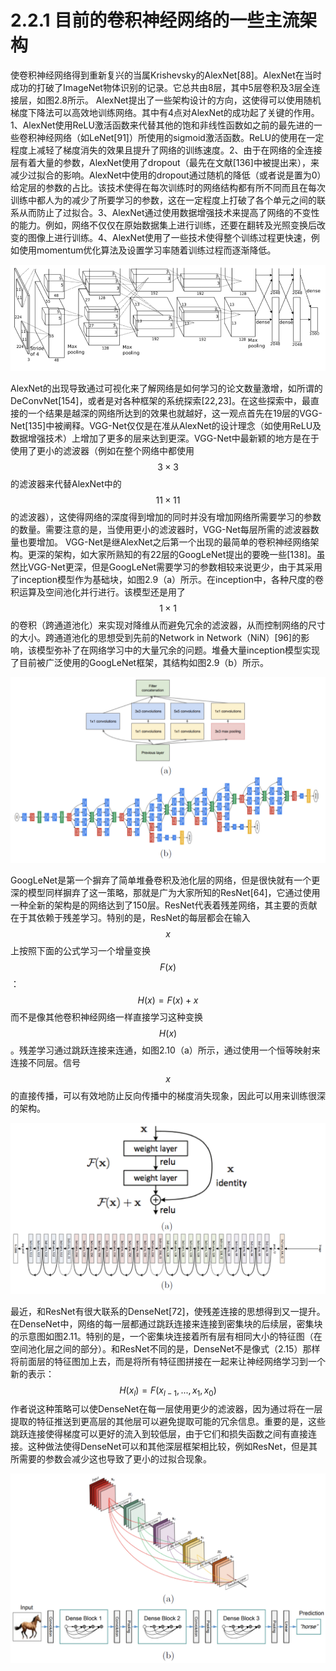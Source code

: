# 2.2.1 目前的卷积神经网络的一些主流架构

使卷积神经网络得到重新复兴的当属Krishevsky的AlexNet\[88\]。AlexNet在当时成功的打破了ImageNet物体识别的记录。它总共由8层，其中5层卷积及3层全连接层，如图2.8所示。 AlexNet提出了一些架构设计的方向，这使得可以使用随机梯度下降法可以高效地训练网络。其中有4点对AlexNet的成功起了关键的作用。1、AlexNet使用ReLU激活函数来代替其他的饱和非线性函数如之前的最先进的一些卷积神经网络（如LeNet\[91\]）所使用的sigmoid激活函数。ReLU的使用在一定程度上减轻了梯度消失的效果且提升了网络的训练速度。2、由于在网络的全连接层有着大量的参数，AlexNet使用了dropout（最先在文献\[136\]中被提出来），来减少过拟合的影响。AlexNet中使用的dropout通过随机的降低（或者说是置为0）给定层的参数的占比。该技术使得在每次训练时的网络结构都有所不同而且在每次训练中都人为的减少了所要学习的参数，这在一定程度上打破了各个单元之间的联系从而防止了过拟合。3、AlexNet通过使用数据增强技术来提高了网络的不变性的能力。例如，网络不仅仅在原始数据集上进行训练，还要在翻转及光照变换后改变的图像上进行训练。4、AlexNet使用了一些技术使得整个训练过程更快速，例如使用momentum优化算法及设置学习率随着训练过程而逐渐降低。 

![&#x56FE;2.8 AlexNet&#x7ED3;&#x6784;&#x56FE;](../../.gitbook/assets/alexnet.png)

AlexNet的出现导致通过可视化来了解网络是如何学习的论文数量激增，如所谓的DeConvNet\[154\]，或者是对各种框架的系统探索\[22,23\]。在这些探索中，最直接的一个结果是越深的网络所达到的效果也就越好，这一观点首先在19层的VGG-Net\[135\]中被阐释。VGG-Net仅仅是在准从AlexNet的设计理念（如使用ReLU及数据增强技术）上增加了更多的层来达到更深。VGG-Net中最新颖的地方是在于使用了更小的滤波器（例如在整个网络中都使用$$3\times3$$的滤波器来代替AlexNet中的$$11\times11$$的滤波器），这使得网络的深度得到增加的同时并没有增加网络所需要学习的参数的数量。需要注意的是，当使用更小的滤波器时，VGG-Net每层所需的滤波器数量也要增加。 VGG-Net是继AlexNet之后第一个出现的最简单的卷积神经网络架构。更深的架构，如大家所熟知的有22层的GoogLeNet提出的要晚一些\[138\]。虽然比VGG-Net更深，但是GoogLeNet需要学习的参数相较来说更少，由于其采用了inception模型作为基础块，如图2.9（a）所示。在inception中，各种尺度的卷积运算及空间池化并行进行。该模型还是用了$$1\times1$$的卷积（跨通道池化）来实现对降维从而避免冗余的滤波器，从而控制网络的尺寸的大小。跨通道池化的思想受到先前的Network in Network（NiN）\[96\]的影响，该模型弥补了在网络学习中的大量冗余的问题。堆叠大量inception模型实现了目前被广泛使用的GoogLeNet框架，其结构如图2.9（b）所示。 

![&#x56FE;2.9 GoogLeNet&#x7ED3;&#x6784;&#x56FE;](../../.gitbook/assets/googlenet.png)

GoogLeNet是第一个摒弃了简单堆叠卷积及池化层的网络，但是很快就有一个更深的模型同样摒弃了这一策略，那就是广为大家所知的ResNet\[64\]，它通过使用一种全新的架构是的网络达到了150层。ResNet代表着残差网络，其主要的贡献在于其依赖于残差学习。特别的是，ResNet的每层都会在输入$$x$$上按照下面的公式学习一个增量变换$$F\left(x\right)$$：
$$
H\left(x\right)=F\left(x\right)+x\tag {2.15}
$$
而不是像其他卷积神经网络一样直接学习这种变换$$H\left(x\right)$$。残差学习通过跳跃连接来连通，如图2.10（a）所示，通过使用一个恒等映射来连接不同层。信号$$x$$的直接传播，可以有效地防止反向传播中的梯度消失现象，因此可以用来训练很深的架构。 

![&#x56FE;2.10 ResNet&#x7ED3;&#x6784;](../../.gitbook/assets/resnet.png)

最近，和ResNet有很大联系的DenseNet\[72\]，使残差连接的思想得到又一提升。在DenseNet中，网络的每一层都通过跳跃连接来连接到密集块的后续层，密集块的示意图如图2.11。特别的是，一个密集块连接着所有层有相同大小的特征图（在空间池化层之间的部分）。和ResNet不同的是，DenseNet不是像式（2.15）那样将前面层的特征图加上去，而是将所有特征图拼接在一起来让神经网络学习到一个新的表示：
$$
H(x_{l})=F(x_{l-1},...,x_{1},x_{0})\tag {2.16}
$$
作者说这种策略可以使DenseNet在每一层使用更少的滤波器，因为通过将在一层提取的特征推送到更高层的其他层可以避免提取可能的冗余信息。重要的是，这些跳跃连接使得梯度可以更好的流入到较低层，由于它们和损失函数之间有直接连接。这种做法使得DenseNet可以和其他深层框架相比较，例如ResNet，但是其所需要的参数会减少这也导致了更小的过拟合现象。 

![&#x56FE;2.11 DenseNet&#x7ED3;&#x6784;&#x56FE;](../../.gitbook/assets/densenet.png)



